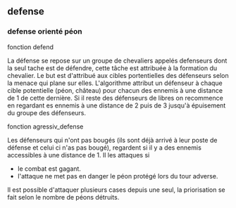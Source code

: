 ## defense

### defense orienté péon

fonction defend

La défense se repose sur un groupe de chevaliers appelés defenseurs dont la seul tache est de défendre, cette tâche est attribuée à la formation du chevalier. Le but est d'attribué aux cibles portentielles des défenseurs selon la menace qui plane sur elles. L'algorithme attribut un défenseur à chaque cible potentielle (péon, château) pour chacun des ennemis à une distance de 1 de cette dernière. Si il reste des défenseurs de libres on recommence en regardant es ennemis à une distance de 2 puis de 3 jusqu'à épuisement du groupe des défenseurs.

fonction agressiv_defense

Les défenseurs qui n'ont pas bougés (ils sont déjà arrivé à leur poste de défense et celui ci n'as pas bougé), regardent si il y a des ennemis accessibles à une distance de 1. Il les attaques si

- le combat est gagant.
- l'attaque ne met pas en danger le péon protégé lors du tour adverse.

Il est possible d'attaquer plusieurs cases depuis une seul, la priorisation se fait selon le nombre de péons détruits.
